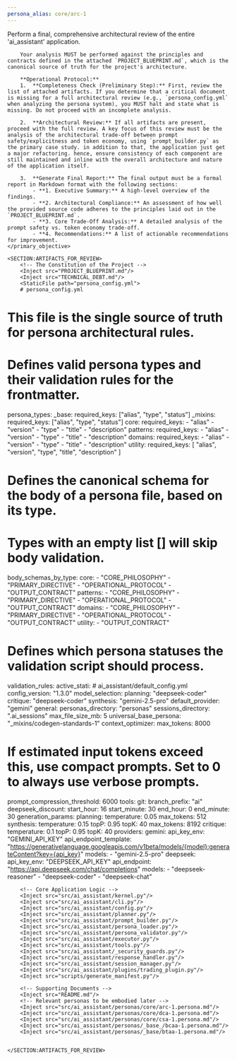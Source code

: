 ```yaml
---
persona_alias: core/arc-1
---
```

<Mandate>
    <primary_objective>
        Perform a final, comprehensive architectural review of the entire 'ai_assistant' application.

        Your analysis MUST be performed against the principles and contracts defined in the attached `PROJECT_BLUEPRINT.md`, which is the canonical source of truth for the project's architecture.

        **Operational Protocol:**
        1.  **Completeness Check (Preliminary Step):** First, review the list of attached artifacts. If you determine that a critical document is missing for a full architectural review (e.g., `persona_config.yml` when analyzing the persona system), you MUST halt and state what is missing. Do not proceed with an incomplete analysis.

        2.  **Architectural Review:** If all artifacts are present, proceed with the full review. A key focus of this review must be the analysis of the architectural trade-off between prompt safety/explicitness and token economy, using `prompt_builder.py` as the primary case study. in addition to that, the application just get a major refactoring. hence, ensure consistency of each component are still maintained and inline with the overall architecture and nature of the application itself.

        3.  **Generate Final Report:** The final output must be a formal report in Markdown format with the following sections:
            - **1. Executive Summary:** A high-level overview of the findings.
            - **2. Architectural Compliance:** An assessment of how well the provided source code adheres to the principles laid out in the `PROJECT_BLUEPRINT.md`.
            - **3. Core Trade-Off Analysis:** A detailed analysis of the prompt safety vs. token economy trade-off.
            - **4. Recommendations:** A list of actionable recommendations for improvement.
    </primary_objective>

    <SECTION:ARTIFACTS_FOR_REVIEW>
        <!-- The Constitution of the Project -->
        <Inject src="PROJECT_BLUEPRINT.md"/>
        <Inject src="TECHNICAL_DEBT.md"/>
        <StaticFile path="persona_config.yml">
        # persona_config.yml
# This file is the single source of truth for persona architectural rules.

# Defines valid persona types and their validation rules for the frontmatter.
persona_types:
  _base: 
    required_keys: ["alias", "type", "status"]
  _mixins:
    required_keys: ["alias", "type", "status"]
  core:
    required_keys:
      - "alias"
      - "version"
      - "type"
      - "title"
      - "description"
  patterns:
    required_keys:
      - "alias"
      - "version"
      - "type"
      - "title"
      - "description"
  domains:
    required_keys:
      - "alias"
      - "version"
      - "type"
      - "title"
      - "description"
  utility:
    required_keys: [ "alias", "version", "type", "title", "description" ]

# Defines the canonical schema for the body of a persona file, based on its type.
# Types with an empty list [] will skip body validation.
body_schemas_by_type:
  core:
    - "CORE_PHILOSOPHY"
    - "PRIMARY_DIRECTIVE"
    - "OPERATIONAL_PROTOCOL"
    - "OUTPUT_CONTRACT"
  patterns:
    - "CORE_PHILOSOPHY"
    - "PRIMARY_DIRECTIVE"
    - "OPERATIONAL_PROTOCOL"
    - "OUTPUT_CONTRACT"
  domains:
    - "CORE_PHILOSOPHY"
    - "PRIMARY_DIRECTIVE"
    - "OPERATIONAL_PROTOCOL"
    - "OUTPUT_CONTRACT"
  utility:
    - "OUTPUT_CONTRACT"
    
# Defines which persona statuses the validation script should process.
validation_rules:
  active_stati:
        </StaticFile>
        <StaticFile path="src/ai_assistant/default_config.yml"># ai_assistant/default_config.yml
config_version: "1.3.0"
model_selection:
  planning: "deepseek-coder"
  critique: "deepseek-coder"
  synthesis: "gemini-2.5-pro"
default_provider: "gemini"
general:
  personas_directory: "personas"
  sessions_directory: ".ai_sessions"
  max_file_size_mb: 5
  universal_base_persona: "_mixins/codegen-standards-1"
context_optimizer:
  max_tokens: 8000
  # If estimated input tokens exceed this, use compact prompts. Set to 0 to always use verbose prompts.
  prompt_compression_threshold: 6000
tools:
  git:
    branch_prefix: "ai"
deepseek_discount:
  start_hour: 16
  start_minute: 30
  end_hour: 0
  end_minute: 30
generation_params:
  planning:
    temperature: 0.05
    max_tokens: 512
  synthesis:
    temperature: 0.15
    topP: 0.95
    topK: 40
    max_tokens: 8192
  critique:
    temperature: 0.1
    topP: 0.95
    topK: 40
providers:
  gemini:
    api_key_env: "GEMINI_API_KEY"
    api_endpoint_template: "https://generativelanguage.googleapis.com/v1beta/models/{model}:generateContent?key={api_key}"
    models:
      - "gemini-2.5-pro"
  deepseek:
    api_key_env: "DEEPSEEK_API_KEY"
    api_endpoint: "https://api.deepseek.com/chat/completions"
    models:
      - "deepseek-reasoner"
      - "deepseek-coder"
      - "deepseek-chat"        
        </StaticFile>

        <!-- Core Application Logic -->
        <Inject src="src/ai_assistant/kernel.py"/>
        <Inject src="src/ai_assistant/cli.py"/>
        <Inject src="src/ai_assistant/config.py"/>
        <Inject src="src/ai_assistant/planner.py"/>
        <Inject src="src/ai_assistant/prompt_builder.py"/>
        <Inject src="src/ai_assistant/persona_loader.py"/>
        <Inject src="src/ai_assistant/persona_validator.py"/>
        <Inject src="src/ai_assistant/executor.py"/>
        <Inject src="src/ai_assistant/tools.py"/>
        <Inject src="src/ai_assistant/_security_guards.py"/>
        <Inject src="src/ai_assistant/response_handler.py"/>
        <Inject src="src/ai_assistant/session_manager.py"/>
        <Inject src="src/ai_assistant/plugins/trading_plugin.py"/>
        <Inject src="scripts/generate_manifest.py"/>

        <!-- Supporting Documents -->
        <Inject src="README.md"/>
        <!-- Relevant personas to be embodied later -->
        <Inject src="src/ai_assistant/personas/core/arc-1.persona.md"/>
        <Inject src="src/ai_assistant/personas/core/dca-1.persona.md"/>
        <Inject src="src/ai_assistant/personas/core/csa-1.persona.md"/>
        <Inject src="src/ai_assistant/personas/_base_/bcaa-1.persona.md"/>
        <Inject src="src/ai_assistant/personas/_base/btaa-1.persona.md"/>
        

    </SECTION:ARTIFACTS_FOR_REVIEW>
</Mandate>